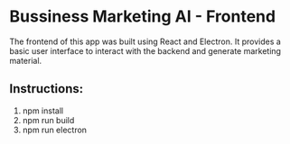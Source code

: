 # Bussiness Marketing AI - Frontend
The frontend of this app was built using React and Electron. It provides a basic user interface to interact with the backend and generate marketing material.

## Instructions:
1. npm install
2. npm run build
3. npm run electron
